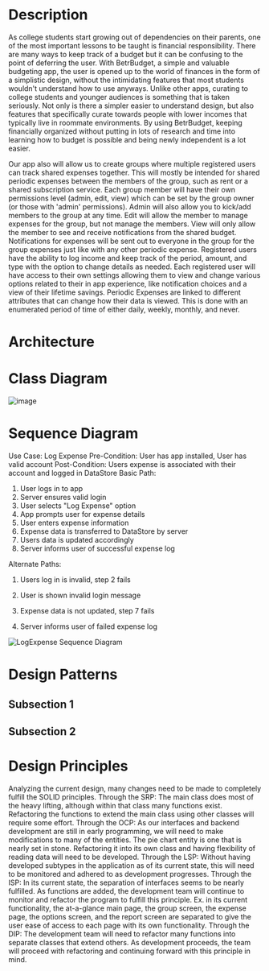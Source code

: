 # Description

As college students start growing out of dependencies on their parents, one of the most important lessons to be taught is financial responsibility. There are many ways to keep track of a budget but it can be confusing to the point of deferring the user. With BetrBudget, a simple and valuable budgeting app, the user is opened up to the world of finances in the form of a simplistic design, without the intimidating features that most students wouldn't understand how to use anyways. Unlike other apps, curating to college students and younger audiences is something that is taken seriously. Not only is there a simpler easier to understand design, but also features that specifically curate towards people with lower incomes that typically live in roommate environments. By using BetrBudget, keeping financially organized without putting in lots of research and time into learning how to budget is possible and being newly independent is a lot easier.

Our app also will allow us to create groups where multiple registered users can track shared expenses together. This will mostly be intended for shared periodic expenses between the members of the group, such as rent or a shared subscription service. Each group member will have their own permissions level (admin, edit, view) which can be set by the group owner (or those with 'admin' permissions). Admin will also allow you to kick/add members to the group at any time. Edit will allow the member to manage expenses for the group, but not manage the members. View will only allow the member to see and receive notifications from the shared budget. Notifications for expenses will be sent out to everyone in the group for the group expenses just like with any other periodic expense. Registered users have the ability to log income and keep track of the period, amount, and type with the option to change details as needed. Each registered user will have access to their own settings allowing them to view and change various options related to their in app experience, like notification choices and a view of their lifetime savings. Periodic Expenses are linked to different attributes that can change how their data is viewed. This is done with an enumerated period of time of either daily, weekly, monthly, and never.

# Architecture

# Class Diagram

![image](https://user-images.githubusercontent.com/3053449/161441581-482889e2-c3c8-49b6-9652-9367d87adfc2.png)

# Sequence Diagram

Use Case: Log Expense
Pre-Condition: User has app installed, User has valid account
Post-Condition: Users expense is associated with their account and logged in DataStore
Basic Path:
1. User logs in to app
2. Server ensures valid login
3. User selects "Log Expense" option
4. App prompts user for expense details
5. User enters expense information
6. Expense data is transferred to DataStore by server
7. Users data is updated accordingly
8. Server informs user of successful expense log

Alternate Paths:
1. Users log in is invalid, step 2 fails 
2. User is shown invalid login message

1. Expense data is not updated, step 7 fails
2. Server informs user of failed expense log

![LogExpense Sequence Diagram](https://user-images.githubusercontent.com/98484780/161445624-43844286-048f-44fa-b158-8cebcaa0e01f.png)


# Design Patterns

## Subsection 1

## Subsection 2

# Design Principles

Analyzing the current design, many changes need to be made to completely fulfill the SOLID principles. 
Through the SRP: The main class does most of the heavy lifting, although within that class many functions exist. Refactoring the functions to extend the main class using other classes will require some effort.
Through the OCP: As our interfaces and backend development are still in early programming, we will need to make modifications to many of the entities. The pie chart entity is one that is nearly set in stone. Refactoring it into its own class and having flexibility of reading data will need to be developed. 
Through the LSP: Without having developed subtypes in the application as of its current state, this will need to be monitored and adhered to as development progresses.
Through the ISP: In its current state, the separation of interfaces seems to be nearly fulfilled. As functions are added, the development team will continue to monitor and refactor the program to fulfill this principle. Ex. in its current functionality, the at-a-glance main page, the group screen, the expense page, the options screen, and the report screen are separated to give the user ease of access to each page with its own functionality.
Through the DIP: The development team will need to refactor many functions into separate classes that extend others. As development proceeds, the team will proceed with refactoring and continuing forward with this principle in mind.
